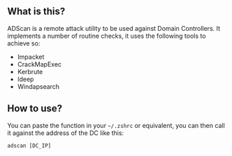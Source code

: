 ## What is this?
ADScan is a remote attack utility to be used against Domain Controllers. It implements a number of routine checks, it uses the following tools to achieve so:
- Impacket
- CrackMapExec
- Kerbrute
- ldeep
- Windapsearch

## How to use?
You can paste the function in your ```~/.zshrc``` or equivalent, you can then call it against the address of the DC like this:
```
adscan [DC_IP]
```
